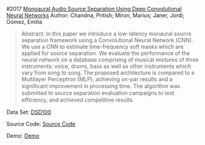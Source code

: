 #2017 [Monoaural Audio Source Separation Using Deep Convolutional Neural Networks](http://link.springer.com/10.1007/978-3-319-53547-0_25)
Author: Chandna, Pritish; Miron, Marius; Janer, Jordi; Gómez, Emilia
>Abstract: In this paper we introduce a low-latency monaural source separation framework using a Convolutional Neural Network (CNN). We use a CNN to estimate time-frequency soft masks which are applied for source separation. We evaluate the performance of the neural network on a database comprising of musical mixtures of three instruments: voice, drums, bass as well as other instruments which vary from song to song. The proposed architecture is compared to a Multilayer Perceptron (MLP), achieving on-par results and a signiﬁcant improvement in processing time. The algorithm was submitted to source separation evaluation campaigns to test eﬃciency, and achieved competitive results.

Data Set: [DSD100](https://sigsep.github.io/datasets/dsd100.html)

Source Code: [Source Code](https://github.com/MTG/DeepConvSep)

Demo: [Demo](https://www.youtube.com/watch?v=71WwHyDfE)

